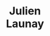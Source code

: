 ---
layout: page
title: <b>Julien</b> <br> Launay
description: Adaptive ML, ENS
img: assets/img/julien.jpeg
redirect: https://lolo.science
importance: 2
category: organizer
---